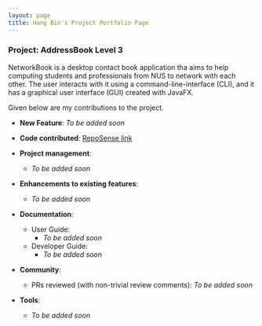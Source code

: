 ```yaml
---
layout: page
title: Hang Bin's Project Portfolio Page
---
```


### Project: AddressBook Level 3

NetworkBook is a desktop contact book application tha aims to help computing students and professionals from NUS to network with each other. The user interacts with it using a command-line-interface (CLI), and it has a graphical user interface (GUI) created with JavaFX.

Given below are my contributions to the project.

- **New Feature**: _To be added soon_

- **Code contributed**: [RepoSense link](https://nus-cs2103-ay2324s1.github.io/tp-dashboard/?search=awhb&breakdown=true)

- **Project management**:

    - _To be added soon_

- **Enhancements to existing features**:

    - _To be added soon_

- **Documentation**:

    - User Guide:
        - _To be added soon_
    - Developer Guide:
        - _To be added soon_

- **Community**:

    - PRs reviewed (with non-trivial review comments): _To be added soon_

- **Tools**:
    - _To be added soon_
